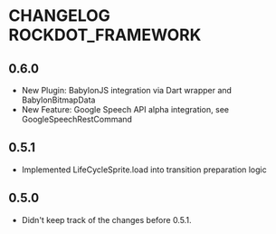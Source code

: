 # CHANGELOG ROCKDOT_FRAMEWORK

## 0.6.0

- New Plugin: BabylonJS integration via Dart wrapper and BabylonBitmapData 
- New Feature: Google Speech API alpha integration, see GoogleSpeechRestCommand

## 0.5.1

- Implemented LifeCycleSprite.load into transition preparation logic

## 0.5.0

- Didn't keep track of the changes before 0.5.1.

